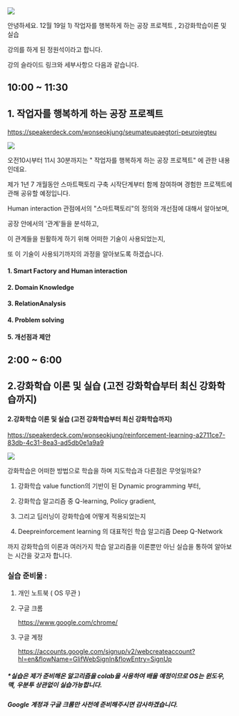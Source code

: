 <img src="https://www.dropbox.com/s/nvhvclm8qmzckck/Screenshot%202018-12-12%2019.25.40.png?raw=1">



안녕하세요. 12월 19일 1) 작업자를 행복하게 하는 공장 프로젝트 , 2)강화학습이론 및 실습 

강의를 하게 된 정원석이라고 합니다. 




강의 슬라이드 링크와 세부사항으 다음과 같습니다.



##  10:00 ~ 11:30 

## 1. 작업자를 행복하게 하는 공장 프로젝트 

#### 

https://speakerdeck.com/wonseokjung/seumateupaegtori-peurojegteu

<img src="https://www.dropbox.com/s/7wimvul3mizwzh2/Screenshot%202018-12-12%2021.09.53.png?raw=1">

오전10시부터 11시 30분까지는 " 작업자를 행복하게 하는 공장 프로젝트" 에 관한 내용인데요. 

제가 1년 7 개월동안 스마트팩토리 구축 시작단계부터 함께 참여하며 경험한 프로젝트에 관해 공유할 예정입니다. 

Human interaction 관점에서의  "스마트팩토리"의 정의와 개선점에 대해서 알아보며, 

공장 안에서의 '관계'들을 분석하고, 

이 관계들을 원활하게 하기 위해 어떠한 기술이 사용되었는지, 

또 이 기술이 사용되기까지의 과정을 알아보도록 하겠습니다.

#### 1. Smart Factory and Human interaction

#### 2. Domain Knowledge

#### 3. RelationAnalysis

#### 4. Problem solving

#### 5. 개선점과 제안 



##  2:00 ~ 6:00 

## 2.강화학습 이론 및 실습 (고전 강화학습부터 최신 강화학습까지)

#### 2.강화학습 이론 및 실습 (고전 강화학습부터 최신 강화학습까지)

https://speakerdeck.com/wonseokjung/reinforcement-learning-a2711ce7-83db-4c31-8ea3-ad5db0e1a9a9

<img src="https://www.dropbox.com/s/b37fjjgd61k5056/Screenshot%202018-12-12%2021.10.14.png?raw=1">

강화학습은 어떠한 방법으로 학습을 하며 지도학습과 다른점은 무엇일까요? 

1. 강화학습 value function의 기반이 된 Dynamic programming 부터, 

1. 강화학습 알고리즘 중 Q-learning, Policy gradient,

1. 그리고 딥러닝이 강화학습에 어떻게 적용되었는지

1. Deepreinforcement learning 의 대표적인 학습 알고리즘 Deep Q-Network 

까지 강화학습의 이론과 여러가지 학습 알고리즘을 이론뿐만 아닌 실습을 통하여 알아보는 시간을 갖고자 합니다. 



### 실습 준비물 : 

1. 개인 노트북 ( OS 무관 )

2. 구글 크롬 

   https://www.google.com/chrome/

3. 구글 계정

   https://accounts.google.com/signup/v2/webcreateaccount?hl=en&flowName=GlifWebSignIn&flowEntry=SignUp

##### *실습은 제가 준비해온 알고리즘을 colab을 사용하여 배울 예정이므로 OS는 윈도우, 맥, 우분투 상관없이 실습가능합니다. 

##### Google 계정과 구글 크롬만 사전에 준비해주시면 감사하겠습니다. 










